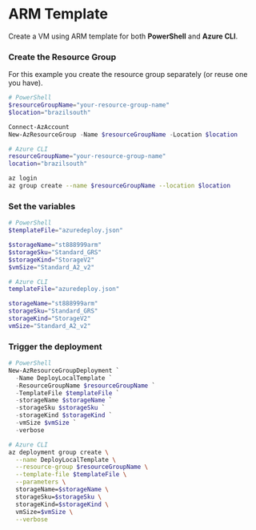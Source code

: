 # ARM Template

Create a VM using ARM template for both **PowerShell** and **Azure CLI**.

### Create the Resource Group

For this example you create the resource group separately (or reuse one you have).

```ps1
# PowerShell
$resourceGroupName="your-resource-group-name"
$location="brazilsouth"

Connect-AzAccount
New-AzResourceGroup -Name $resourceGroupName -Location $location
```

```bash
# Azure CLI
resourceGroupName="your-resource-group-name"
location="brazilsouth"

az login
az group create --name $resourceGroupName --location $location
```
### Set the variables

```ps1
# PowerShell
$templateFile="azuredeploy.json"

$storageName="st888999arm"
$storageSku="Standard_GRS"
$storageKind="StorageV2"
$vmSize="Standard_A2_v2"
```

```bash
# Azure CLI
templateFile="azuredeploy.json"

storageName="st888999arm"
storageSku="Standard_GRS"
storageKind="StorageV2"
vmSize="Standard_A2_v2"
```

### Trigger the deployment

```ps1
# PowerShell
New-AzResourceGroupDeployment `
  -Name DeployLocalTemplate `
  -ResourceGroupName $resourceGroupName `
  -TemplateFile $templateFile `
  -storageName $storageName `
  -storageSku $storageSku `
  -storageKind $storageKind `
  -vmSize $vmSize `
  -verbose
```

```bash
# Azure CLI
az deployment group create \
  --name DeployLocalTemplate \
  --resource-group $resourceGroupName \
  --template-file $templateFile \
  --parameters \
  storageName=$storageName \
  storageSku=$storageSku \
  storageKind=$storageKind \
  vmSize=$vmSize \
  --verbose
```